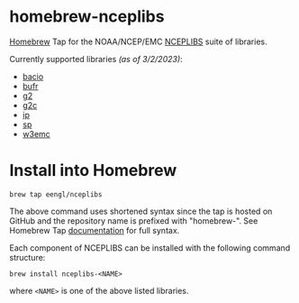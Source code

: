 # homebrew-nceplibs
[Homebrew](https://brew.sh) Tap for the NOAA/NCEP/EMC [NCEPLIBS](https://github.com/NOAA-EMC/NCEPLIBS) suite of libraries.

Currently supported libraries *(as of 3/2/2023)*:
* [bacio](https://github.com/NOAA-EMC/NCEPLIBS-bacio)
* [bufr](https://github.com/NOAA-EMC/NCEPLIBS-bufr)
* [g2](https://github.com/NOAA-EMC/NCEPLIBS-g2)
* [g2c](https://github.com/NOAA-EMC/NCEPLIBS-g2c)
* [ip](https://github.com/NOAA-EMC/NCEPLIBS-ip)
* [sp](https://github.com/NOAA-EMC/NCEPLIBS-sp)
* [w3emc](https://github.com/NOAA-EMC/NCEPLIBS-w3emc)

# Install into Homebrew
```
brew tap eengl/nceplibs
```
The above command uses shortened syntax since the tap is hosted on GitHub and the repository name is prefixed with "homebrew-".  See Homebrew Tap [documentation](https://docs.brew.sh/Taps) for full syntax.

Each component of NCEPLIBS can be installed with the following command structure:
```
brew install nceplibs-<NAME>
```
where `<NAME>` is one of the above listed libraries.
